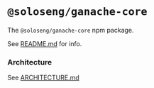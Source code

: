 # `@soloseng/ganache-core`

The `@soloseng/ganache-core` npm package.

See [README.md](../../../README.md) for info.

### Architecture

See [ARCHITECTURE.md](ARCHITECTURE.md)
